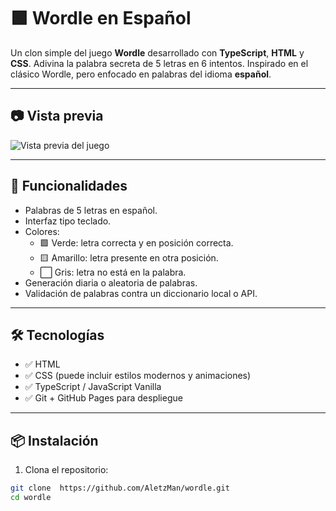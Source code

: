 # 🟩 Wordle en Español

Un clon simple del juego **Wordle** desarrollado con **TypeScript**, **HTML** y **CSS**. Adivina la palabra secreta de 5 letras en 6 intentos. Inspirado en el clásico Wordle, pero enfocado en palabras del idioma **español**.

---

## 📷 Vista previa

![Vista previa del juego](./preview.png)

---

## 🚀 Funcionalidades

- Palabras de 5 letras en español.
- Interfaz tipo teclado.
- Colores:
  - 🟩 Verde: letra correcta y en posición correcta.
  - 🟨 Amarillo: letra presente en otra posición.
  - ⬜ Gris: letra no está en la palabra.
- Generación diaria o aleatoria de palabras.
- Validación de palabras contra un diccionario local o API.

---

## 🛠 Tecnologías

- ✅ HTML
- ✅ CSS (puede incluir estilos modernos y animaciones)
- ✅ TypeScript / JavaScript Vanilla
- ✅ Git + GitHub Pages para despliegue

---

## 📦 Instalación

1. Clona el repositorio:

```bash
git clone  https://github.com/AletzMan/wordle.git
cd wordle
